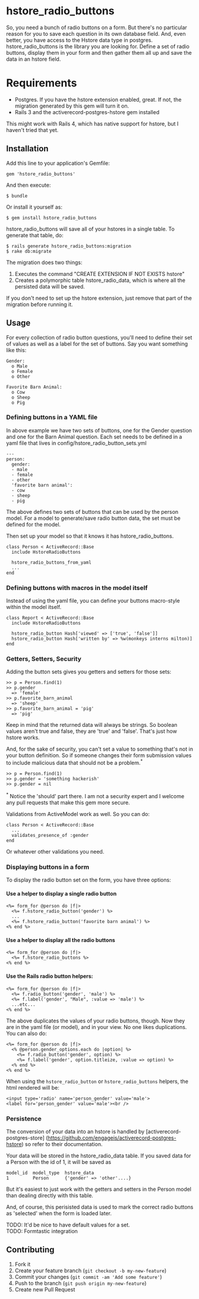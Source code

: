 # hstore_radio_buttons

So, you need a bunch of radio buttons on a form. But there's no particular reason for you to save each question in its own database field. And, even better, you have access to the Hstore data type in postgres. hstore_radio_buttons is the library you are looking for. Define a set of radio buttons, display them in your form and then gather them all up and save the data in an hstore field.

# Requirements

- Postgres. If you have the hstore extension enabled, great. If not, the
  migration generated by this gem will turn it on.
- Rails 3 and the activerecord-postgres-hstore gem installed

This might work with Rails 4, which has native support for hstore, but I haven't tried that yet.

## Installation

Add this line to your application's Gemfile:

    gem 'hstore_radio_buttons'

And then execute:

    $ bundle

Or install it yourself as:

    $ gem install hstore_radio_buttons

hstore_radio_buttons will save all of your hstores in a single table. To
generate that table, do:

    $ rails generate hstore_radio_buttons:migration
    $ rake db:migrate

The migration does two things:

1. Executes the command "CREATE EXTENSION IF NOT EXISTS hstore"
2. Creates a polymorphic table hstore_radio_data, which is where all the
   persisted data will be saved.

If you don't need to set up the hstore extension, just remove that part
of the migration before running it.

## Usage

For every collection of radio button questions, you'll need to define their set of values as well as a label for the set of buttons. Say you want something like this:

    Gender:
      o Male
      o Female
      o Other
  
    Favorite Barn Animal:
      o Cow
      o Sheep
      o Pig

### Defining buttons in a YAML file

In above example we have two sets of buttons, one for the Gender question and one for the Barn Animal question. Each set needs to be defined in a yaml file that lives in config/hstore_radio_button_sets.yml

    ---
    person:
      gender:
      - male
      - female
      - other
      'favorite barn animal':
      - cow
      - sheep
      - pig

The above defines two sets of buttons that can be used by the person model. For a model to generate/save radio button data, the set must be defined for the model.

Then set up your model so that it knows it has hstore_radio_buttons.

    class Person < ActiveRecord::Base
      include HstoreRadioButtons

      hstore_radio_buttons_from_yaml
      ...
    end

### Defining buttons with macros in the model itself

Instead of using the yaml file, you can define your buttons macro-style
within the model itself.

    class Report < ActiveRecord::Base
      include HstoreRadioButtons

      hstore_radio_button Hash['viewed' => ['true', 'false']]
      hstore_radio_button Hash['written by' => %w(monkeys interns milton)]
    end

### Getters, Setters, Security

Adding the button sets gives you getters and setters for those sets:

    >> p = Person.find(1)
    >> p.gender 
      => 'female'
    >> p.favorite_barn_animal
      => 'sheep'
    >> p.favorite_barn_animal = 'pig'
      => 'pig'

Keep in mind that the returned data will always be strings. So boolean
values aren't true and false, they are 'true' and 'false'. That's just
how hstore works.

And, for the sake of security, you can't set a value to
something that's not in your button definition. So if someone changes their
form submission values to include malicious data that should not be a
problem.<sup>*</sup>


    >> p = Person.find(1)
    >> p.gender = 'something hackerish' 
    >> p.gender = nil

<sup>*</sup> Notice the 'should' part there. I am not a security expert
and I welcome any pull requests that make this gem more secure.

Validations from ActiveModel work as well. So you can do:

    class Person < ActiveRecord::Base
      ...
      validates_presence_of :gender
    end

Or whatever other validations you need.

### Displaying buttons in a form

To display the radio button set on the form, you have three options:

#### Use a helper to display a single radio button

    <%= form_for @person do |f|>
      <%= f.hstore_radio_button('gender') %>
      ...
      <%= f.hstore_radio_button('favorite barn animal') %>
    <% end %>

#### Use a helper to display all the radio buttons

    <%= form_for @person do |f|>
      <%= f.hstore_radio_buttons %>
    <% end %>

#### Use the Rails radio button helpers:

    <%= form_for @person do |f|>
      <%= f.radio_button('gender', 'male') %>
      <%= f.label('gender', "Male", :value => 'male') %>
      ...etc...
    <% end %>

The above duplicates the values of your radio buttons, though. Now they
are in the yaml file (or model), and in your view. No one likes
duplications. You can also do:

    <%= form_for @person do |f|>
      <% @person.gender_options.each do |option| %>
        <%= f.radio_button('gender', option) %>
        <%= f.label('gender', option.titleize, :value => option) %>
      <% end %>
    <% end %>

When using the `hstore_radio_button` or `hstore_radio_buttons` helpers, the
html rendered will be:

    <input type='radio' name='person_gender' value='male'>
    <label for='person_gender' value='male'><br />

### Persistence

The conversion of your data into an hstore is handled by
[activerecord-postgres-store]
(https://github.com/engageis/activerecord-postgres-hstore) so refer to
their documentation.

Your data will be stored in the hstore_radio_data table. If you saved
data for a Person with the id of 1, it will be saved as

    model_id  model_type  hstore_data
    1         Person      {'gender' => 'other'....}

But it's easiest to just work with the getters and setters in the Person
model than dealing directly with this table.

And, of course, this perisisted data is used to mark the correct radio
buttons as 'selected' when the form is loaded later.

TODO: It'd be nice to have default values for a set.  
TODO: Formtastic integration

## Contributing

1. Fork it
2. Create your feature branch (`git checkout -b my-new-feature`)
3. Commit your changes (`git commit -am 'Add some feature'`)
4. Push to the branch (`git push origin my-new-feature`)
5. Create new Pull Request
